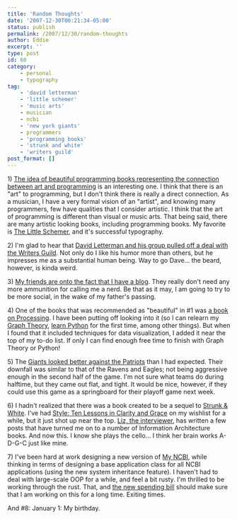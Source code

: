 ```yaml
---
title: 'Random Thoughts'
date: '2007-12-30T00:21:34-05:00'
status: publish
permalink: /2007/12/30/random-thoughts
author: Eddie
excerpt: ''
type: post
id: 60
category:
    - personal
    - typography
tag:
    - 'david letterman'
    - 'little schemer'
    - 'music arts'
    - musician
    - ncbi
    - 'new york giants'
    - programmers
    - 'programming books'
    - 'strunk and white'
    - 'writers guild'
post_format: []
---
```

1\) [The idea of beautiful programming books representing the connection between art and programming](http://ejohn.org/blog/beautiful-programming-books/) is an interesting one. I think that there is an "art" to programming, but I don't think there is really a direct connection. As a musician, I have a very formal vision of an "artist", and knowing many programmers, few have qualities that I consider artistic. I think that the art of programming is different than visual or music arts. That being said, there are many artistic looking books, including programming books. My favorite is [The Little Schemer](http://www.ccs.neu.edu/home/matthias/BTLS/), and it's successful typography. [](http://gothamist.com/2007/12/29/wga_update_real.php "David Letterman")

[ ](http://edwardwelker.com/wordpress/wp-admin/upload.php?style=inline&tab=browse&action=view&ID=59&post_id=-1198988865 "David Letterman") 2) I'm glad to hear that [David Letterman and his group pulled off a deal with the Writers Guild](http://gothamist.com/2007/12/29/wga_update_real.php). Not only do I like his humor more than others, but he impresses me as a substantial human being. Way to go Dave... the beard, however, is kinda weird.

3\) [My friends are onto the fact that I have a blog](http://edwardwelker.com/2007/12/28/cats-out-of-the-bag/). They really don't need any more ammunition for calling me a nerd. Be that as it may, I am going to try to be more social, in the wake of my father's passing.

4\) One of the books that was recommended as "beautiful" in #1 was [a book on Processing](http://processing.org/). I have been putting off looking into it (so I can relearn my [Graph Theory](http://www.amazon.com/Introductory-Graph-Theory-Gary-Chartrand/dp/0486247759), [learn Python](http://www.amazon.com/Learning-Python-3rd-Mark-Lutz/dp/0596513984/) for the first time, among other things). But when I found that it included techniques for data visualization, I added it near the top of my to-do list. If only I can find enough free time to finish with Graph Theory or Python!

5\) The [Giants looked better against the Patriots](http://www.nytimes.com/2007/12/30/sports/football/30patriots.html) than I had expected. Their downfall was similar to that of the Ravens and Eagles; not being aggressive enough in the second half of the game. I'm not sure what teams do during halftime, but they came out flat, and tight. It would be nice, however, if they could use this game as a springboard for their playoff game next week.

6\) I hadn't realized that there was a book created to be a sequel to [Strunk &amp; White](http://www.amazon.com/Elements-Style-Fourth-William-Strunk/dp/0205313426/). I've had [Style: Ten Lessons in Clarity and Grace](http://bobulate.com/2007/12/27/full-of-class-an-interview-with-joseph-williams/) on my wishlist for a while, but it just shot up near the top. [Liz, the interviewer](http://bobulate.com/), has written a few posts that have turned me on to a number of Information Architecture books. And now this. I know she plays the cello... I think her brain works A-D-G-C just like mine.

7\) I've been hard at work designing a new version of [My NCBI](http://pubmed.gov), while thinking in terms of designing a base application class for all NCBI applications (using the new system inheritance feature). I haven't had to deal with large-scale OOP for a while, and feel a bit rusty. I'm thrilled to be working through the rust. That, and [the new spending bill](http://www.readwriteweb.com/archives/nih_law_29b_in_health_science.php) should make sure that I am working on this for a long time. Exiting times.

And #8: January 1: My birthday.